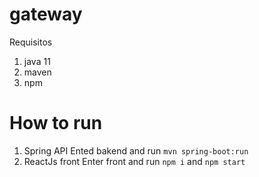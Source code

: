 # gateway
Requisitos
1. java 11
2. maven
3. npm

# How to run
1. Spring API
    Ented bakend and run `mvn spring-boot:run`
2. ReactJs front
    Enter front and run `npm i` and `npm start`
